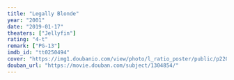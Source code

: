 ```yaml
---
title: "Legally Blonde"
year: "2001"
date: "2019-01-17"
theaters: ["Jellyfin"]
rating: "4-t"
remark: ["PG-13"]
imdb_id: "tt0250494"
cover: "https://img1.doubanio.com/view/photo/l_ratio_poster/public/p2204974630.jpg"
douban_url: "https://movie.douban.com/subject/1304854/"
---
```

